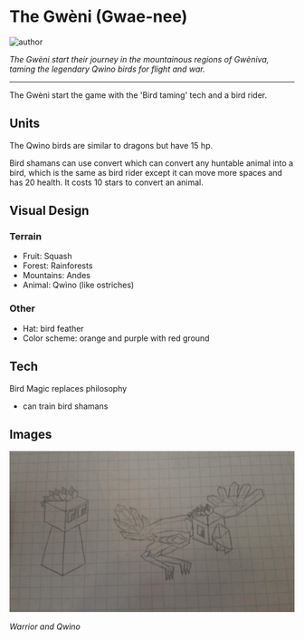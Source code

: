 # The Gwèni (Gwae-nee)

![author](https://img.shields.io/badge/author-Nyrrv%234841-%237289DA)

*The Gwèni start their journey in the mountainous regions of Gwèniva, taming the legendary Qwìno birds for flight and war.*

---

The Gwèni start the game with the 'Bird taming' tech and a bird rider.

## Units

The Qwìno birds are similar to dragons but have 15 hp.

Bird shamans can use convert which can convert any huntable animal into a bird, which is the same as bird rider except it can move more spaces and has 20 health. It costs 10 stars to convert an animal.

## Visual Design

### Terrain

- Fruit: Squash
- Forest: Rainforests
- Mountains: Andes
- Animal: Qwìno (like ostriches)

### Other

- Hat: bird feather
- Color scheme: orange and purple with red ground

## Tech

Bird Magic replaces philosophy
- can train bird shamans

## Images

![warrior-and-animal](images/gweni0.jpg)

*Warrior and Qwìno*
